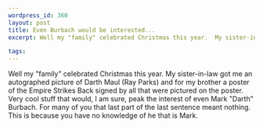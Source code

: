 ```yaml
--- 
wordpress_id: 360
layout: post
title: Even Burbach would be interested...
excerpt: Well my "family" celebrated Christmas this year.  My sister-in-law got me an autographed picture of Darth Maul (Ray Parks) and for my brother a poster of the Empire Strikes Back signed by all that were pictured on the poster.  Very cool stuff that would, I am sure, peak the interest of even Mark "Darth" Burbach.  For many of you that last part of the last sentence meant nothing.  This is because you have no knowledge of he that is Mark.

tags: 
---
```


Well my "family" celebrated Christmas this year.  My sister-in-law got me an autographed picture of Darth Maul (Ray Parks) and for my brother a poster of the Empire Strikes Back signed by all that were pictured on the poster.  Very cool stuff that would, I am sure, peak the interest of even Mark "Darth" Burbach.  For many of you that last part of the last sentence meant nothing.  This is because you have no knowledge of he that is Mark.
